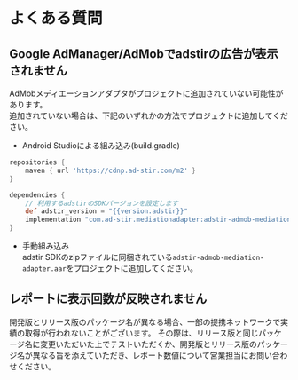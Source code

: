 # よくある質問

## Google AdManager/AdMobでadstirの広告が表示されません

AdMobメディエーションアダプタがプロジェクトに追加されていない可能性があります。  
追加されていない場合は、下記のいずれかの方法でプロジェクトに追加してください。

- Android Studioによる組み込み(build.gradle)  
```groovy hl_lines="5 9"
repositories {
    maven { url 'https://cdnp.ad-stir.com/m2' }
}

dependencies {
    // 利用するadstirのSDKバージョンを設定します
    def adstir_version = "{{version.adstir}}"
    implementation "com.ad-stir.mediationadapter:adstir-admob-mediation-adapter:${adstir_version}"
}
```

- 手動組み込み  
adstir SDKのzipファイルに同梱されている`adstir-admob-mediation-adapter.aar`をプロジェクトに追加してください。

## レポートに表示回数が反映されません

開発版とリリース版のパッケージ名が異なる場合、一部の提携ネットワークで実績の取得が行われないことがございます。
その際は、リリース版と同じパッケージ名に変更いただいた上でテストいただくか、開発版とリリース版のパッケージ名が異なる旨を添えていただき、レポート数値について営業担当にお問い合わせください。
